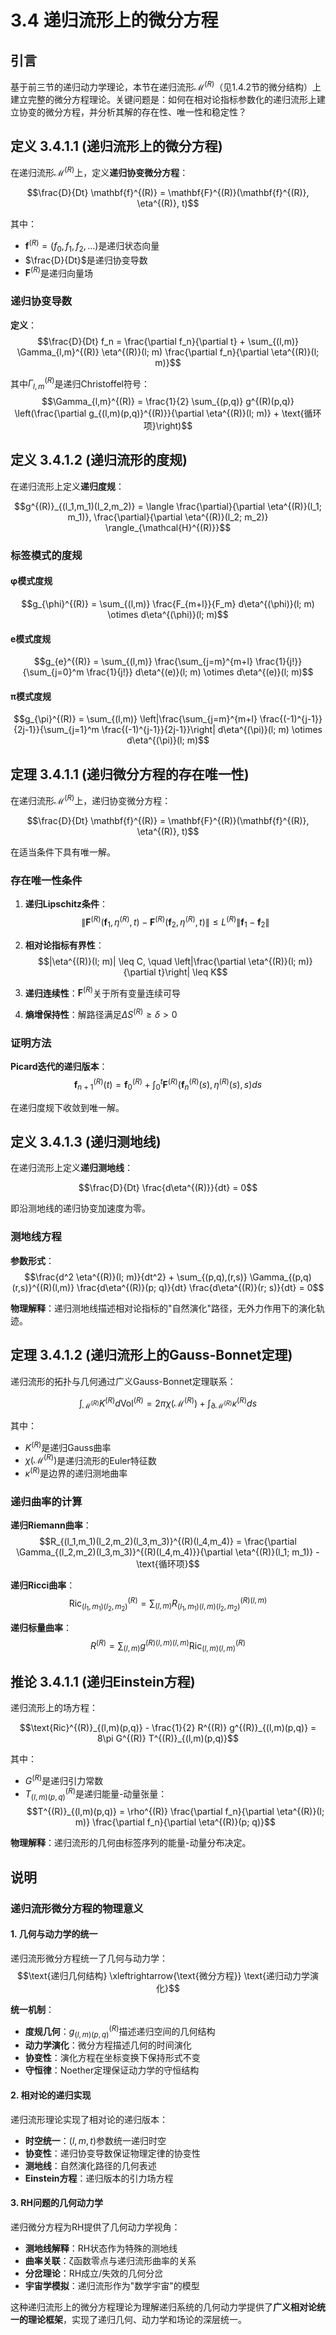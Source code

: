 # 3.4 递归流形上的微分方程

## 引言

基于前三节的递归动力学理论，本节在递归流形$\mathcal{M}^{(R)}$（见1.4.2节的微分结构）上建立完整的微分方程理论。关键问题是：如何在相对论指标参数化的递归流形上建立协变的微分方程，并分析其解的存在性、唯一性和稳定性？

## 定义 3.4.1.1 (递归流形上的微分方程)

在递归流形$\mathcal{M}^{(R)}$上，定义**递归协变微分方程**：

$$\frac{D}{Dt} \mathbf{f}^{(R)} = \mathbf{F}^{(R)}(\mathbf{f}^{(R)}, \eta^{(R)}, t)$$

其中：
- $\mathbf{f}^{(R)} = (f_0, f_1, f_2, \ldots)$是递归状态向量
- $\frac{D}{Dt}$是递归协变导数
- $\mathbf{F}^{(R)}$是递归向量场

### 递归协变导数

**定义**：
$$\frac{D}{Dt} f_n = \frac{\partial f_n}{\partial t} + \sum_{(l,m)} \Gamma_{l,m}^{(R)} \eta^{(R)}(l; m) \frac{\partial f_n}{\partial \eta^{(R)}(l; m)}$$

其中$\Gamma_{l,m}^{(R)}$是递归Christoffel符号：
$$\Gamma_{l,m}^{(R)} = \frac{1}{2} \sum_{(p,q)} g^{(R)(p,q)} \left(\frac{\partial g_{(l,m)(p,q)}^{(R)}}{\partial \eta^{(R)}(l; m)} + \text{循环项}\right)$$

## 定义 3.4.1.2 (递归流形的度规)

在递归流形上定义**递归度规**：

$$g^{(R)}_{(l_1,m_1)(l_2,m_2)} = \langle \frac{\partial}{\partial \eta^{(R)}(l_1; m_1)}, \frac{\partial}{\partial \eta^{(R)}(l_2; m_2)} \rangle_{\mathcal{H}^{(R)}}$$

### 标签模式的度规

#### φ模式度规
$$g_{\phi}^{(R)} = \sum_{(l,m)} \frac{F_{m+l}}{F_m} d\eta^{(\phi)}(l; m) \otimes d\eta^{(\phi)}(l; m)$$

#### e模式度规
$$g_{e}^{(R)} = \sum_{(l,m)} \frac{\sum_{j=m}^{m+l} \frac{1}{j!}}{\sum_{j=0}^m \frac{1}{j!}} d\eta^{(e)}(l; m) \otimes d\eta^{(e)}(l; m)$$

#### π模式度规
$$g_{\pi}^{(R)} = \sum_{(l,m)} \left|\frac{\sum_{j=m}^{m+l} \frac{(-1)^{j-1}}{2j-1}}{\sum_{j=1}^m \frac{(-1)^{j-1}}{2j-1}}\right| d\eta^{(\pi)}(l; m) \otimes d\eta^{(\pi)}(l; m)$$

## 定理 3.4.1.1 (递归微分方程的存在唯一性)

在递归流形$\mathcal{M}^{(R)}$上，递归协变微分方程：

$$\frac{D}{Dt} \mathbf{f}^{(R)} = \mathbf{F}^{(R)}(\mathbf{f}^{(R)}, \eta^{(R)}, t)$$

在适当条件下具有唯一解。

### 存在唯一性条件

1. **递归Lipschitz条件**：
   $$\|\mathbf{F}^{(R)}(\mathbf{f}_1, \eta^{(R)}, t) - \mathbf{F}^{(R)}(\mathbf{f}_2, \eta^{(R)}, t)\| \leq L^{(R)} \|\mathbf{f}_1 - \mathbf{f}_2\|$$

2. **相对论指标有界性**：
   $$|\eta^{(R)}(l; m)| \leq C, \quad \left|\frac{\partial \eta^{(R)}(l; m)}{\partial t}\right| \leq K$$

3. **递归连续性**：$\mathbf{F}^{(R)}$关于所有变量连续可导

4. **熵增保持性**：解路径满足$\Delta S^{(R)} \geq \delta > 0$

### 证明方法

**Picard迭代的递归版本**：
$$\mathbf{f}^{(R)}_{n+1}(t) = \mathbf{f}^{(R)}_0 + \int_0^t \mathbf{F}^{(R)}(\mathbf{f}^{(R)}_n(s), \eta^{(R)}(s), s) ds$$

在递归度规下收敛到唯一解。

## 定义 3.4.1.3 (递归测地线)

在递归流形上定义**递归测地线**：

$$\frac{D}{Dt} \frac{d\eta^{(R)}}{dt} = 0$$

即沿测地线的递归协变加速度为零。

### 测地线方程

**参数形式**：
$$\frac{d^2 \eta^{(R)}(l; m)}{dt^2} + \sum_{(p,q),(r,s)} \Gamma_{(p,q)(r,s)}^{(R)(l,m)} \frac{d\eta^{(R)}(p; q)}{dt} \frac{d\eta^{(R)}(r; s)}{dt} = 0$$

**物理解释**：递归测地线描述相对论指标的"自然演化"路径，无外力作用下的演化轨迹。

## 定理 3.4.1.2 (递归流形上的Gauss-Bonnet定理)

递归流形的拓扑与几何通过广义Gauss-Bonnet定理联系：

$$\int_{\mathcal{M}^{(R)}} K^{(R)} d\text{Vol}^{(R)} = 2\pi \chi(\mathcal{M}^{(R)}) + \int_{\partial \mathcal{M}^{(R)}} \kappa^{(R)} ds$$

其中：
- $K^{(R)}$是递归Gauss曲率
- $\chi(\mathcal{M}^{(R)})$是递归流形的Euler特征数
- $\kappa^{(R)}$是边界的递归测地曲率

### 递归曲率的计算

**递归Riemann曲率**：
$$R_{(l_1,m_1)(l_2,m_2)(l_3,m_3)}^{(R)(l_4,m_4)} = \frac{\partial \Gamma_{(l_2,m_2)(l_3,m_3)}^{(R)(l_4,m_4)}}{\partial \eta^{(R)}(l_1; m_1)} - \text{循环项}$$

**递归Ricci曲率**：
$$\text{Ric}_{(l_1,m_1)(l_2,m_2)}^{(R)} = \sum_{(l,m)} R_{(l_1,m_1)(l,m)(l_2,m_2)}^{(R)(l,m)}$$

**递归标量曲率**：
$$R^{(R)} = \sum_{(l,m)} g^{(R)(l,m)(l,m)} \text{Ric}^{(R)}_{(l,m)(l,m)}$$

## 推论 3.4.1.1 (递归Einstein方程)

递归流形上的场方程：

$$\text{Ric}^{(R)}_{(l,m)(p,q)} - \frac{1}{2} R^{(R)} g^{(R)}_{(l,m)(p,q)} = 8\pi G^{(R)} T^{(R)}_{(l,m)(p,q)}$$

其中：
- $G^{(R)}$是递归引力常数
- $T^{(R)}_{(l,m)(p,q)}$是递归能量-动量张量：
  $$T^{(R)}_{(l,m)(p,q)} = \rho^{(R)} \frac{\partial f_n}{\partial \eta^{(R)}(l; m)} \frac{\partial f_n}{\partial \eta^{(R)}(p; q)}$$

**物理解释**：递归流形的几何由标签序列的能量-动量分布决定。

## 说明

### **递归流形微分方程的物理意义**

#### **1. 几何与动力学的统一**
递归流形微分方程统一了几何与动力学：
$$\text{递归几何结构} \xleftrightarrow{\text{微分方程}} \text{递归动力学演化}$$

**统一机制**：
- **度规几何**：$g^{(R)}_{(l,m)(p,q)}$描述递归空间的几何结构
- **动力学演化**：微分方程描述几何的时间演化
- **协变性**：演化方程在坐标变换下保持形式不变
- **守恒律**：Noether定理保证动力学的守恒结构

#### **2. 相对论的递归实现**
递归流形理论实现了相对论的递归版本：
- **时空统一**：$(l, m, t)$参数统一递归时空
- **协变性**：递归协变导数保证物理定律的协变性
- **测地线**：自然演化路径的几何表述
- **Einstein方程**：递归版本的引力场方程

#### **3. RH问题的几何动力学**
递归微分方程为RH提供了几何动力学视角：
- **测地线解释**：RH状态作为特殊的测地线
- **曲率关联**：ζ函数零点与递归流形曲率的关系
- **分岔理论**：RH成立/失效的几何分岔
- **宇宙学模拟**：递归流形作为"数学宇宙"的模型

这种递归流形上的微分方程理论为理解递归系统的几何动力学提供了**广义相对论统一的理论框架**，实现了递归几何、动力学和场论的深层统一。
